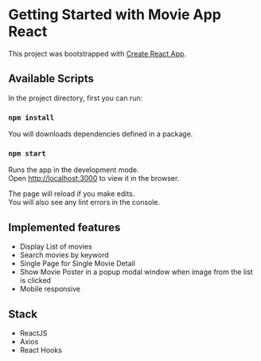 # Getting Started with Movie App React
This project was bootstrapped with [Create React App](https://github.com/facebook/create-react-app).


## Available Scripts
In the project directory, first you can run:

### `npm install`
You will downloads dependencies defined in a package.

### `npm start`
Runs the app in the development mode.\
Open [http://localhost:3000](http://localhost:3000) to view it in the browser.

The page will reload if you make edits.\
You will also see any lint errors in the console.

## Implemented features
- Display List of movies
- Search movies by keyword
- Single Page for Single Movie Detail
- Show Movie Poster in a popup modal window when image from the list is clicked
- Mobile responsive

## Stack
- ReactJS
- Axios
- React Hooks
